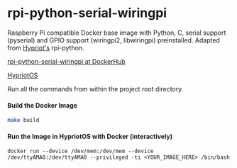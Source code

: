 # rpi-python-serial-wiringpi

Raspberry Pi compatible Docker base image with Python, C, serial support (pyserial) and GPIO support (wiringpi2, libwiringpi) preinstalled.  Adapted from [Hypriot's](https://github.com/hypriot) rpi-python.

[rpi-python-serial-wiringpi at DockerHub](https://registry.hub.docker.com/u/acencini/rpi-python-serial-wiringpi/)

[HypriotOS](http://blog.hypriot.com/)

Run all the commands from within the project root directory.

#### Build the Docker Image
```bash
make build
```

#### Run the Image in HypriotOS with Docker (interactively)
```
docker run --device /dev/mem:/dev/mem --device /dev/ttyAMA0:/dev/ttyAMA0 --privileged -ti <YOUR_IMAGE_HERE> /bin/bash
```



